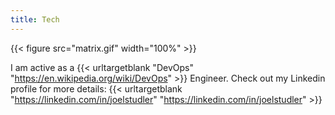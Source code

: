 ```yaml
---
title: Tech
---
```


{{< figure src="matrix.gif" width="100%" >}}

I am active as a {{< urltargetblank "DevOps" "https://en.wikipedia.org/wiki/DevOps" >}} Engineer. Check out my Linkedin profile for more details: {{< urltargetblank "https://linkedin.com/in/joelstudler" "https://linkedin.com/in/joelstudler" >}}
